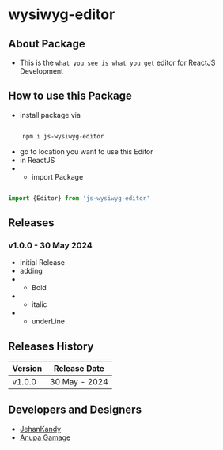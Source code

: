 # wysiwyg-editor

## About Package

- This is the `what you see is what you get` editor for ReactJS Development

## How to use this Package

- install package via 

``` sh

    npm i js-wysiwyg-editor

```

- go to location you want to use this Editor
- in ReactJS 
- - import Package

``` jsx

import {Editor} from 'js-wysiwyg-editor'

```

## Releases

### v1.0.0 - 30 May 2024

- initial Release
- adding
- - Bold
- - italic
- - underLine




## Releases History

| Version | Release Date |
|------|-----|
| v1.0.0 | 30 May - 2024|


## Developers and Designers

- [JehanKandy](https://github.com/BackendExpert)
- [Anupa Gamage](https://github.com/Anupa1998)

